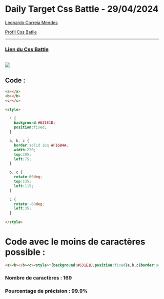 # Daily Target Css Battle - 29/04/2024

[Leonardo Correia Mendes](https://github.com/leonardo-correiamendes)

[Profil Css Batlle](https://cssbattle.dev/player/PxahljaEJJesW2q41DyRFOpJIt73)

<hr>

### [Lien du Css Battle](https://cssbattle.dev/play/tZs9BX11EYMYKm7rt2Z2)
<br>

<img src="https://firebasestorage.googleapis.com/v0/b/cssbattleapp.appspot.com/o/user%2Fummd3POvEDfFyeFvVdOMG3OOrwE2%2Ftargets%2Ftarget_7KmaJLR.png?alt=media">

<br>

## Code : 
```html
<a></a>
<b></b>
<c></c>

<style>

  * {
    background:#631E1D;
    position:fixed;
  }

  a, b, c {
    border:solid 16q #F16B4A;
    width:220;
    top:205;
    left:75;
  }

  b, c {
    rotate:60deg;
    top:135;
    left:115;
  }

  c {
    rotate:-60deg;
    left:35;
  }
  
</style>
```

# Code avec le moins de caractères possible : 

```html
<a><b></b><c><style>*{background:#631E1D;position:fixed}a,b,c{border:solid 16q#F16B4A;width:220;top:205;left:75}b,c{rotate:60deg;top:135;left:115}c{rotate:-60deg;left:35
```

### Nombre de caractères : 169
### Pourcentage de précision : 99.9%